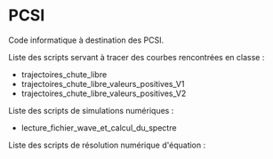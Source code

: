# PCSI
Code informatique à destination des PCSI.

Liste des scripts servant à tracer des courbes rencontrées en classe :
- trajectoires_chute_libre
- trajectoires_chute_libre_valeurs_positives_V1
- trajectoires_chute_libre_valeurs_positives_V2

Liste des scripts de simulations numériques :
- lecture_fichier_wave_et_calcul_du_spectre

Liste des scripts de résolution numérique d'équation :
